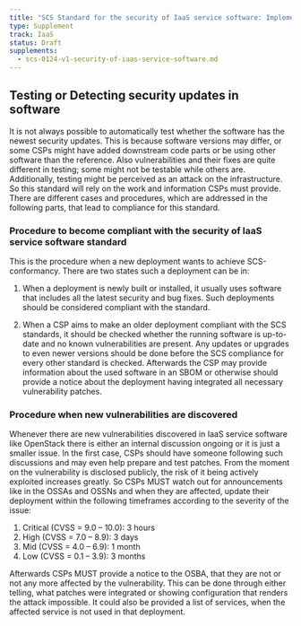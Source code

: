 ```yaml
---
title: "SCS Standard for the security of IaaS service software: Implementation and Testing Notes"
type: Supplement
track: IaaS
status: Draft
supplements:
  - scs-0124-v1-security-of-iaas-service-software.md
---
```


## Testing or Detecting security updates in software

It is not always possible to automatically test whether the software has the newest security updates.
This is because software versions may differ, or some CSPs might have added downstream code parts or be using other software than the reference.
Also vulnerabilities and their fixes are quite different in testing; some might not be testable while others are.
Additionally, testing might be perceived as an attack on the infrastructure.
So this standard will rely on the work and information CSPs must provide.
There are different cases and procedures, which are addressed in the following parts, that lead to compliance for this standard.

### Procedure to become compliant with the security of IaaS service software standard

This is the procedure when a new deployment wants to achieve SCS-conformancy.
There are two states such a deployment can be in:

1. When a deployment is newly built or installed, it usually uses software that includes all the latest security and bug fixes.
Such deployments should be considered compliant with the standard.

2. When a CSP aims to make an older deployment compliant with the SCS standards, it should be checked whether the running software is up-to-date and no known vulnerabilities are present.
Any updates or upgrades to even newer versions should be done before the SCS compliance for every other standard is checked.
Afterwards the CSP may provide information about the used software in an SBOM or otherwise should provide a notice about the deployment having integrated all necessary vulnerability patches.

### Procedure when new vulnerabilities are discovered

Whenever there are new vulnerabilities discovered in IaaS service software like OpenStack there is either an internal discussion ongoing or it is just a smaller issue.
In the first case, CSPs should have someone following such discussions and may even help prepare and test patches.
From the moment on the vulnerability is disclosed publicly, the risk of it being actively exploited increases greatly.
So CSPs MUST watch out for announcements like in the OSSAs and OSSNs and when they are affected, update their deployment within the following timeframes according to the severity of the issue:

1. Critical (CVSS = 9.0 – 10.0): 3 hours
2. High (CVSS = 7.0 – 8.9): 3 days
3. Mid (CVSS = 4.0 – 6.9): 1 month
4. Low (CVSS = 0.1 – 3.9): 3 months

Afterwards CSPs MUST provide a notice to the OSBA, that they are not or not any more affected by the vulnerability.
This can be done through either telling, what patches were integrated or showing configuration that renders the attack impossible.
It could also be provided a list of services, when the affected service is not used in that deployment.